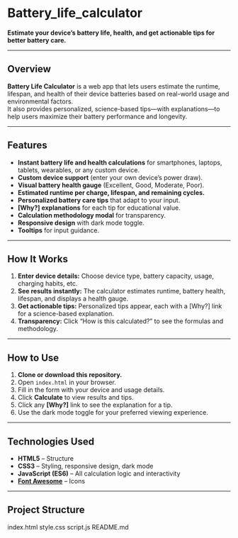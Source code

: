 # Battery_life_calculator

**Estimate your device’s battery life, health, and get actionable tips for better battery care.**

---

## Overview

**Battery Life Calculator** is a web app that lets users estimate the runtime, lifespan, and health of their device batteries based on real-world usage and environmental factors.  
It also provides personalized, science-based tips—with explanations—to help users maximize their battery performance and longevity.

---

## Features

- **Instant battery life and health calculations** for smartphones, laptops, tablets, wearables, or any custom device.
- **Custom device support** (enter your own device’s power draw).
- **Visual battery health gauge** (Excellent, Good, Moderate, Poor).
- **Estimated runtime per charge, lifespan, and remaining cycles.**
- **Personalized battery care tips** that adapt to your input.
- **[Why?] explanations** for each tip for educational value.
- **Calculation methodology modal** for transparency.
- **Responsive design** with dark mode toggle.
- **Tooltips** for input guidance.

---


## How It Works

1. **Enter device details:** Choose device type, battery capacity, usage, charging habits, etc.
2. **See results instantly:** The calculator estimates runtime, battery health, lifespan, and displays a health gauge.
3. **Get actionable tips:** Personalized tips appear, each with a [Why?] link for a science-based explanation.
4. **Transparency:** Click “How is this calculated?” to see the formulas and methodology.

---

## How to Use

1. **Clone or download this repository.**
2. Open `index.html` in your browser.
3. Fill in the form with your device and usage details.
4. Click **Calculate** to view results and tips.
5. Click any **[Why?]** link to see the explanation for a tip.
6. Use the dark mode toggle for your preferred viewing experience.

---

## Technologies Used

- **HTML5** – Structure
- **CSS3** – Styling, responsive design, dark mode
- **JavaScript (ES6)** – All calculation logic and interactivity
- **[Font Awesome](https://fontawesome.com/)** – Icons

---

## Project Structure
index.html
style.css
script.js
README.md



